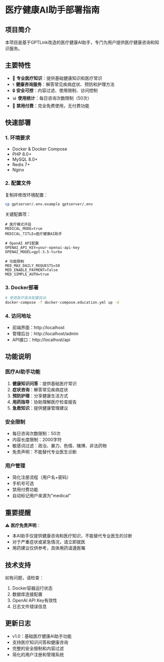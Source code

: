 # 医疗健康AI助手部署指南

## 项目简介

本项目是基于GPTLink改造的医疗健康AI助手，专门为用户提供医疗健康咨询和知识服务。

## 主要特性

- 🏥 **专业医疗知识**：提供基础健康知识和医疗常识
- ⚕️ **健康咨询服务**：解答常见疾病症状、预防和护理方法
- 🔒 **安全可控**：内容过滤、使用限制、访问控制
- 📊 **使用统计**：每日咨询次数限制（50次）
- 🚫 **禁用付费**：完全免费使用，无付费功能

## 快速部署

### 1. 环境要求

- Docker & Docker Compose
- PHP 8.0+
- MySQL 8.0+
- Redis 7+
- Nginx

### 2. 配置文件

复制并修改环境配置：
```bash
cp gptserver/.env.example gptserver/.env
```

关键配置项：
```env
# 医疗模式开启
MEDICAL_MODE=true
MEDICAL_TITLE=医疗健康AI助手

# OpenAI API配置
OPENAI_API_KEY=your-openai-api-key
OPENAI_MODEL=gpt-3.5-turbo

# 功能限制
MED_MAX_DAILY_REQUESTS=50
MED_ENABLE_PAYMENT=false
MED_SIMPLE_AUTH=true
```

### 3. Docker部署

```bash
# 使用医疗版本配置启动
docker-compose -f docker-compose.education.yml up -d
```

### 4. 访问地址

- 前端界面：http://localhost
- 管理后台：http://localhost/admin
- API接口：http://localhost/api

## 功能说明

### 医疗AI助手功能

1. **健康知识问答**：提供基础医疗常识
2. **症状咨询**：解答常见疾病症状
3. **预防护理**：分享健康生活方式
4. **用药指导**：协助理解医疗检查报告
5. **急救知识**：提供健康管理建议

### 安全限制

- 每日咨询次数限制：50次
- 内容长度限制：2000字符
- 敏感词过滤：政治、暴力、色情、赌博、非法药物
- 免责声明：不能替代专业医生诊断

### 用户管理

- 简化注册流程（用户名+密码）
- 手机号可选
- 禁用付费功能
- 自动标记用户来源为"medical"

## 重要提醒

⚠️ **医疗免责声明**：
- 本AI助手仅提供健康咨询和医疗知识，不能替代专业医生的诊断
- 对于严重症状或紧急情况，请立即就医
- 用药建议仅供参考，具体用药请遵医嘱

## 技术支持

如有问题，请检查：
1. Docker容器运行状态
2. 数据库连接配置
3. OpenAI API Key有效性
4. 日志文件错误信息

## 更新日志

- v1.0：基础医疗健康AI助手功能
- 支持医疗知识问答和健康咨询
- 完整的安全限制和内容过滤
- 简化的用户注册和管理系统